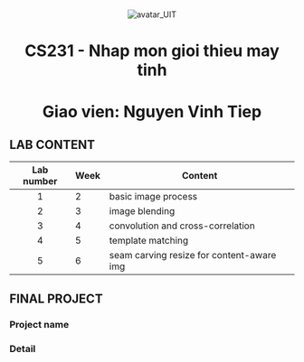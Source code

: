# 
<p align="center">
    <img src="https://www.uit.edu.vn/sites/vi/files/banner_uit_0.png" title="avatar_UIT">
</p>

<h1 align="center">
  
  CS231 - Nhap mon gioi thieu may tinh
</h1>

<h1 align="center">
  Giao vien: Nguyen Vinh Tiep
</h1>

## LAB CONTENT
| Lab number | Week | Content |
| :---: | --- | --- |
| 1 | 2 | basic image process |
| 2 | 3 | image blending |
| 3 | 4 | convolution and cross-correlation |
| 4 | 5 | template matching |
| 5 | 6 | seam carving resize for content-aware img |

## FINAL PROJECT
### Project name
### Detail 
